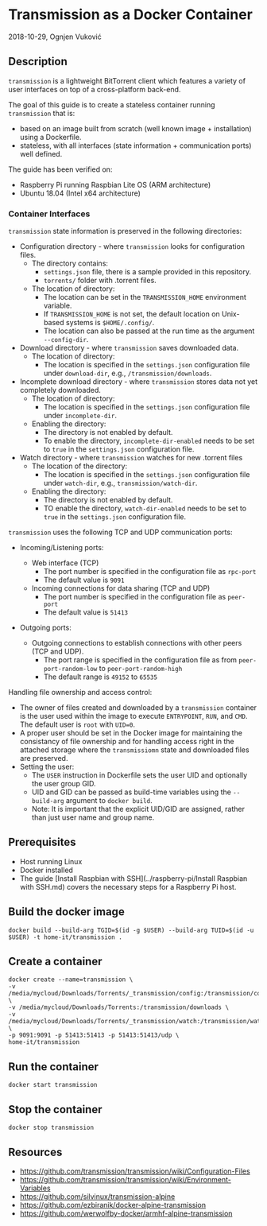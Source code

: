 # Transmission as a Docker Container

2018-10-29, Ognjen Vuković

## Description

`transmission` is a lightweight BitTorrent client which features a variety of user interfaces on top of a cross-platform back-end.

The goal of this guide is to create a stateless container running `transmission` that is:

* based on an image built from scratch (well known image + installation) using a Dockerfile.
* stateless, with all interfaces (state information + communication ports) well defined.

The guide has been verified on:

* Raspberry Pi running Raspbian Lite OS (ARM architecture)
* Ubuntu 18.04 (Intel x64 architecture)

### Container Interfaces

`transmission` state information is preserved in the following directories:

* Configuration directory - where `transmission` looks for configuration files.
  * The directory contains:
    * `settings.json` file, there is a sample provided in this repository.
    * `torrents/` folder with .torrent files.
  * The location of directory:
    * The location can be set in the `TRANSMISSION_HOME` environment variable.
    * If `TRANSMISSION_HOME` is not set, the default location on Unix-based systems is `$HOME/.config/`.
    * The location can also be passed at the run time as the argument `--config-dir`.
* Download directory - where `transmission` saves downloaded data.
  * The location of directory:
    * The location is specified in the `settings.json` configuration file under `download-dir`, e.g., `/transmission/downloads`.
* Incomplete download directory - where `transmission` stores data not yet completely downloaded.
  * The location of directory:
    * The location is specified in the `settings.json` configuration file under `incomplete-dir`.
  * Enabling the directory:
    * The directory is not enabled by default.
    * To enable the directory, `incomplete-dir-enabled` needs to be set to `true` in the `settings.json` configuration file.
* Watch directory - where `transmission` watches for new .torrent files
  * The location of the directory:
    * The location is specified in the `settings.json` configuration file under `watch-dir`, e.g., `transmission/watch-dir`.
  * Enabling the directory:
    * The directory is not enabled by default.
    * TO enable the directory, `watch-dir-enabled` needs to be set to `true` in the `settings.json` configuration file.

`transmission` uses the following TCP and UDP communication ports:

* Incoming/Listening ports:
  * Web interface (TCP)
    * The port number is specified in the configuration file as `rpc-port`
    * The default value is `9091`
  * Incoming connections for data sharing (TCP and UDP)
    * The port number is specified in the configuration file as `peer-port`
    * The default value is `51413`

* Outgoing ports:
  * Outgoing connections to establish connections with other peers (TCP and UDP).
    * The port range is specified in the configuration file as from `peer-port-random-low` to `peer-port-random-high`
    * The default range is `49152` to `65535`

Handling file ownership and access control:

* The owner of files created and downloaded by a `transmission` container is the user used within the image to execute `ENTRYPOINT`, `RUN`, and `CMD`. The default user is `root` with `UID=0`.
* A proper user should be set in the Docker image for maintaining the consistancy of file ownership and for handling access right in the attached storage where the `transmissiomn` state and downloaded files are preserved.
* Setting the user:
  * The `USER` instruction in Dockerfile sets the user UID and optionally the user group GID.
  * UID and GID can be passed as build-time variables using the `--build-arg` argument to `docker build`.
  * Note: It is important that the explicit UID/GID are assigned, rather than just user name and group name.

## Prerequisites

* Host running Linux
* Docker installed
* The guide [Install Raspbian with SSH](../raspberry-pi/Install Raspbian with SSH.md) covers the necessary steps for a Raspberry Pi host.

## Build the docker image

`docker build --build-arg TGID=$(id -g $USER) --build-arg TUID=$(id -u $USER) -t home-it/transmission .`

## Create a container

```shell
docker create --name=transmission \
-v /media/mycloud/Downloads/Torrents/_transmission/config:/transmission/config \
-v /media/mycloud/Downloads/Torrents:/transmission/downloads \
-v /media/mycloud/Downloads/Torrents/_transmission/watch:/transmission/watch \
-p 9091:9091 -p 51413:51413 -p 51413:51413/udp \
home-it/transmission
```

## Run the container

`docker start transmission`

## Stop the container

`docker stop transmission`

## Resources

* https://github.com/transmission/transmission/wiki/Configuration-Files
* https://github.com/transmission/transmission/wiki/Environment-Variables
* https://github.com/silvinux/transmission-alpine
* https://github.com/ezbiranik/docker-alpine-transmission
* https://github.com/werwolfby-docker/armhf-alpine-transmission
